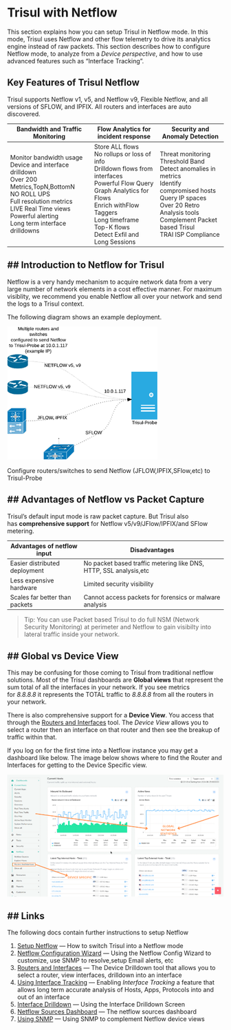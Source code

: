 # Trisul with Netflow

This section explains how you can setup Trisul in Netflow mode. In this mode, Trisul uses Netflow and other flow telemetry to drive its analytics engine instead of raw packets. This section describes how to configure Netflow mode, to analyze from a *Device perspective*, and how to use advanced features such as “Interface Tracking”.

## Key Features of Trisul Netflow

Trisul supports Netflow v1, v5, and Netflow v9, Flexible Netflow, and all versions of SFLOW, and IPFIX. All routers and interfaces are auto discovered.

| Bandwidth and Traffic Monitoring                                                                                                                                                                                                         | Flow Analytics for incident response                                                                                                                                                                                                                 | Security and Anomaly Detection                                                                                                                                                                                                    |
| ---------------------------------------------------------------------------------------------------------------------------------------------------------------------------------------------------------------------------------------- | ---------------------------------------------------------------------------------------------------------------------------------------------------------------------------------------------------------------------------------------------------- | --------------------------------------------------------------------------------------------------------------------------------------------------------------------------------------------------------------------------------- |
| Monitor bandwidth usage<br/>  Device and interface drilldown<br/>  Over 200 Metrics,TopN,BottomN<br/>  NO ROLL UPS<br/>  Full resolution metrics<br/>  LIVE Real Time views<br/>  Powerful alerting<br/>  Long term interface drilldowns | Store ALL flows<br/>  No rollups or loss of info<br/>  Drilldown flows from interfaces<br/>  Powerful Flow Query<br/>  Graph Analytics for Flows<br/>  Enrich withFlow Taggers<br/>  Long timeframe Top-K flows<br/>  Detect Exfil and Long Sessions | Threat monitoring<br/>  Threshold Band<br/>  Detect anomalies in metrics<br/>  Identify compromised hosts<br/>  Query IP spaces<br/>  Over 20 Retro Analysis tools<br/>  Complement Packet based Trisul<br/>  TRAI ISP Compliance |

## ## Introduction to Netflow for Trisul

Netflow is a very handy mechanism to acquire network data from a very large number of network elements in a cost effective manner. For maximum visiblity, we recommend you enable Netflow all over your network and send the logs to a Trisul context.

The following diagram shows an example deployment.

![](images/netflow.png)

Configure routers/switches to send Netflow (JFLOW,IPFIX,SFlow,etc) to Trisul-Probe

## ## Advantages of Netflow vs Packet Capture

Trisul’s default input mode is raw packet capture. But Trisul also has **comprehensive support** for Netflow v5/v9/JFlow/IPFIX/and SFlow metering.

| Advantages of netflow input    | Disadvantages                                                     |
| ------------------------------ | ----------------------------------------------------------------- |
| Easier distributed deployment  | No packet based traffic metering like DNS, HTTP, SSL analysis,etc |
| Less expensive hardware        | Limited security visibility                                       |
| Scales far better than packets | Cannot access packets for forensics or malware analysis           |

> Tip: You can use Packet based Trisul to do full NSM (Network Security Monitoring) at perimeter and Netflow to gain visibilty into lateral traffic inside your network.

## ## Global vs Device View

This may be confusing for those coming to Trisul from traditional netflow solutions. Most of the Trisul dashboards are **Global views** that represent the sum total of all the interfaces in your network. If you see metrics for *8.8.8.8* it represents the TOTAL traffic to *8.8.8.8* from all the routers in your network.

There is also comprehensive support for a **Device View**. You access that through the [Routers and Interfaces](https://trisul.org/docs/ug/netflow/routers_and_interfaces.html) tool. The *Device View* allows you to select a router then an interface on that router and then see the breakup of traffic within that.

If you log on for the first time into a Netflow instance you may get a dashboard like below. The image below shows where to find the Router and Interfaces for getting to the Device Specific view.

![](images/Current_host.png)

## ## Links

The following docs contain further instructions to setup Netflow

1. [Setup Netflow](https://trisul.org/docs/ug/netflow/netflow_setup.html) — How to switch Trisul into a Netflow mode
2. [Netflow Configuration Wizard](https://trisul.org/docs/ug/netflow/netflow_wizard.html) — Using the Netflow Config Wizard to customize, use SNMP to resolve,setup Email alerts, etc
3. [Routers and Interfaces](https://trisul.org/docs/ug/netflow/routers_and_interfaces.html) — The Device Drilldown tool that allows you to select a router, view interfaces, drilldown into an interface
4. [Using Interface Tracking](https://trisul.org/docs/ug/netflow/interface_tracker.html) — Enabling *Interface Tracking* a feature that allows long term accurate analysis of Hosts, Apps, Protocols into and out of an interface
5. [Interface Drilldown](https://trisul.org/docs/ug/netflow/drilldown.html) — Using the Interface Drilldown Screen
6. [Netflow Sources Dashboard](https://trisul.org/docs/ug/netflow/sources.html) — The netflow sources dashboard
7. [Using SNMP](https://trisul.org/docs/ug/netflow/snmp.html) — Using SNMP to complement Netflow device views
